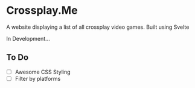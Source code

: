 # Crossplay.Me

A website displaying a list of all crossplay video games. Built using Svelte

In Development...

## To Do
- [ ] Awesome CSS Styling
- [ ] Filter by platforms
